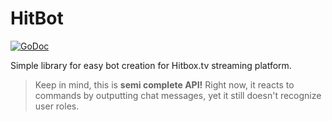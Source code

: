 # HitBot
[![GoDoc](https://godoc.org/github.com/Renerte/hitbot?status.svg)](https://godoc.org/github.com/Renerte/hitbot)

Simple library for easy bot creation for Hitbox.tv streaming platform.

> Keep in mind, this is **semi complete API!** Right now, it reacts to commands by outputting chat messages, yet it still doesn't recognize user roles.
